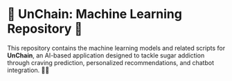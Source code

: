 # 🍭 UnChain: Machine Learning Repository 🤖

This repository contains the machine learning models and related scripts for **UnChain**, an AI-based application designed to tackle sugar addiction through craving prediction, personalized recommendations, and chatbot integration. 🚀✨
